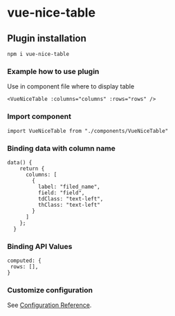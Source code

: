 # vue-nice-table
## Plugin installation 
```
npm i vue-nice-table

```
### Example how to use plugin
Use in component file where to display table 
```
<VueNiceTable :columns="columns" :rows="rows" />

```

### Import component 
```
import VueNiceTable from "./components/VueNiceTable"
```
### Binding data with column name 
```
data() {
    return {
      columns: [
        {
          label: "filed_name",
          field: "field",
          tdClass: "text-left",
          thClass: "text-left"
        }
      ]
    };
  }
  ```
### Binding API Values 
```
computed: {
 rows: [],
}
```
### Customize configuration
See [Configuration Reference](https://cli.vuejs.org/config/).
